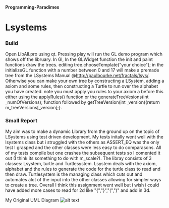 #### Programming-Paradimes
# Lsystems
### Build
Open LibAll.pro using qt. Pressing play will run the GL demo program which shows off the libruary.
In Gl, In the GLWidget function the init and paint functions draw the trees. editing tree.chooseTemplate("your choice"); in the initializeGL function with a number between 0 and 17 will make a premade tree from the LSystems Manual @http://paulbourke.net/fractals/lsys/. Otherwise you can make your own tree by constructing a LSystem, adding a axiom and some rules, then constructing a Turtle to run over the alphabet you have created. note you must apply you rules to your axiom a before this either using the applyRules() function or the generateTreeVesions(int _numOfVersions); function followed by getTreeVersion(int _version){return m_treeVersions[_version];}.
### Small Report
My aim was to make a dynamic Library from the ground up on the topic of LSystems using test driven development. My tests initally went well with the lsystems class but i struggled with the others as ASSERT_EQ was the only test I grasped and the other classes were less easy to do comparasons. All of my tests compile but one crashes the subsequent tests so I comented it out (I think its something to do with m_scale?). The libray consists of 3 classes: Lsystem, turtle and Turtlesystem. Lsystem deals with the axiom, alphabet and the rules to generate the code for the turtle class to read and then draw. Turtlesystem is the managing class which cuts out and automates alot of the input into the other classes allowing for simpler ways to create a tree. Overall I think this assignment went well but i wish i could have added more cases to read for 2d like "{","}","(",")" and add in 3d.


My Original UML Diagram
![alt text](https://www.draw.io/?lightbox=1&highlight=0000ff&edit=_blank&layers=1&nav=1&title=PP_UML%20Diagram%20#R7Vttc9o4EP41zF0%2F0PELNvAxkKSZTu6aaTK93qeOYgusq7BcWQTor7%2BVJfkFv%2BA2kPRuyNDGWq3W8u6jx7sSGbjz1fYdR0n0BwsxHThWuB24lwPHsd3pCH5JyU5JxrIlBUtOQq1UCO7Jd6yFlpauSYjTiqJgjAqSVIUBi2MciIoMcc42VbUFo9W7JmiJa4L7ANG69C8SikhLbcsqOm4wWUb61hNPdzyi4OuSs3Ws7zdw3EX2o7pXyNjS%2BmmEQrYpidyrgTvnjAl1tdrOMZW%2BNW5T465bevN5cxyLPgPGk6lv2950Yfl4OsGToT1WJp4QXWtnCJyKB%2FiX6imLnXFTuiErimJozSKxoiC04XLBYnGvlWQbUbKM4TqAOWEOgifMBQFnX%2BgOwRKQBhGh4S3asbWceSrAk6Y1ixgn38EsMveAbi40bhy%2FonEvR4LYAinHKejcGXfYuegWpULrBIxSlKTkMZ%2FwCvEliWdMCLbSSuZJrwmlc0YZzxxgYgtWZchxaLRNVJX9FQn0NUWPmM5yjBhLMct8mArOvuKSeSv7yXsMFDMnlyaih0u%2FX6MVoXLRfcI8RDEy4VCesh3dbrpHHToaTTJceFsSaSi9w2yFBd%2BBiu71PL3M9bL3beutpySb0jLyNfij0gryJnr16pW7zI0X6IULDeCeYHbcGpgHzkw0YhkeUVRxXA2HcXLd7wbfFC9EK7rTBAUkXt5mOpejQvJR%2B0CKNhER%2BB7kck4boFaQMbC3oBmaIhKGOM7QJpBACrAydAkjscgc583gA%2B6dS8d78FxzaNtFGz5SnQMCYng%2BRLJYY1gNGyxXRAMK2iniMC40DmCF9gKB0TsqCKZeDQQPay4ofhudCe1MaJ2ENp5UCc123b6E5lrOKcDsNzCaT4V2QwXN%2Frc1Mx3DNHPYBSjYdrItOuFqqX%2F%2FQlbgY6lF%2BvsbY%2FORV%2FsvOdq0936UFNkx%2Bo6IIOoaTml7b7JOO8YmLGnpTLMMs2UYx4DLtLU7xeIiXoJDAsncMqmlDMnfX5AUN95QSQBkKh5lcwHH4J8ZR3GXG%2FKbvmk11vuudcXzG%2Fgn38D5K%2B3ob2B7MjoBa9lWUyK2F35K9t%2B7vV4SB2K%2FgohRXAT7QWLhcmjXAOHWAeE2BDp74d2xlAjCpH2udPcA8DoxNtXz4VfT82P8OB09BrY7CdB0YuHFsJ5kDXOOci9WiqTqJFBVUhM%2FoERxvGzTyqIAKZlj3aY7gVdn1nld1hn1RKR%2FilzJtiY1UNJ0lwIuzlsZ58z%2Fx7YybNfunfnbpyhjbWvatJkBAnqvMN2exqEkobuPa4o7dFRCeKtsdWeEW8IamVX3yxt1GoD%2FL2gSAYAO6lIciAeOIeuNGAmas1ypucRC1gOSVzst6qfEaAE656z0uPtCOd8ePy11T5KW2k3V9DktPXKQ84geivIptoDthgMNmSkGFCPexBPDLPwc%2FJ1lm3DZQwtJSuyjp2mvn0FJZb1NtitnYQZNATz6IckActBoc7Z%2BJseXXTeTnuw4OkL67EcfZrsbd87f4%2FfLx0n4p5V%2BG9b58bceGMjy0lZPS2eitWCpTuR%2BEAyaKUfHSfNG5uA2P6iuudxpOqg4QgXd6PA%2BbyQchxfyjLtYTCFKoyxjt6uBaHUQlByQMbVBVTMmDiuH5HUflpzkNR3paRnHFAnyVD1ab%2FKcvsOdhEsRIt%2B4YLcXMmMiZWseYD3KKZ117xkaj6qGPNc3Kb0xpfxSM5WFMn%2FwZ0S3XpCeIrrKIYOufZr%2FEgDG9h4Apt5%2B3HpDYO88x7f3sHQ8ANw47OpqlM6%2FOJH%2Fffzp5jOxpkPDT6UvV2SnHGpXooaF86bE%2F25TovZqaljBrW8r162%2BrV56U6IR004Dp83KsG6pxqGiZymG%2FgTYofnYa4W%2B4qz6b63nQyj6uzVgOcdo1aJwTmfb09kDSG3nt1%2Bj2m%2Bc3%2FkY6kUC%2FZIVf%2BP0RrU4D%2FOd%2F%2ByLB6oabqiDFXHlSqpVVzOH79mJ%2FjUKBOMNWqryVi5OD9fdcC2pqlmr9dir7WRNmwXvNu%2FXDp9wNm33Ip8Al1vEZ558bZ582cK%2FcYL1TbN6oQLVgUlDwUkRW7IY0atCupe0FTq3LGM%2FiZt%2FsBA7nT3JTYEqqsCJfPe53PhbGoPw6OblVhtXrZ1pbYn4XLpWo2zL0%2B1imGyUR91hTsCDMo2%2BLJK2vULoNEWXqrrqoOhdPT0r4EetTPO4WW8drxK6A4Hr7%2B4eBexr1asj882%2F525YuJNquu9PX7Zanb7qmrd%2BbM3%2F3Ertyh66IaaOY19ruZp9i18jNiP%2FICPL1nHI9adDpr47%2B4yIZUOBAtGupKDziVY28JzqInbHduei39f3rU718ehZ6kBOe1hUz9eTR6BZ%2FK2SUi%2F%2BIMy9%2Bhc%3D)

